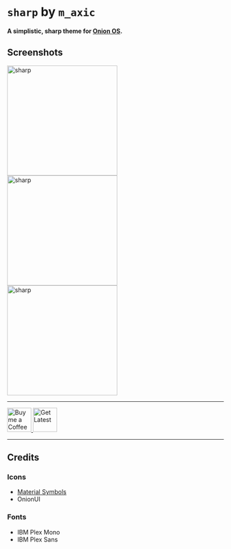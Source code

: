 # `sharp` by `m_axic`

**A simplistic, sharp theme for [Onion OS](https://github.com/OnionUI/Onion).**

## Screenshots

<div>
  <img src="https://raw.githubusercontent.com/m-axic/OnionUI-sharp-theme/main/sharp%20by%20m_axic/preview.png" width="256" alt="sharp">
  <img src="https://raw.githubusercontent.com/m-axic/OnionUI-sharp-theme/main/assets/preview-2.png" width="256" alt="sharp">
  <img src="https://raw.githubusercontent.com/m-axic/OnionUI-sharp-theme/main/assets/preview-settings.png" width="256" alt="sharp">
</div>

---

<a href="https://www.buymeacoffee.com/maxic">
  <picture>
    <source media="(prefers-color-scheme: dark)" srcset="https://raw.githubusercontent.com/m-axic/OnionUI-sharp-theme/main/assets/coffee-inverted.svg">
    <source media="(prefers-color-scheme: light)" srcset="https://raw.githubusercontent.com/m-axic/OnionUI-sharp-theme/main/assets/coffee.svg">
    <img alt="Buy me a Coffee" height="56" src="https://raw.githubusercontent.com/m-axic/OnionUI-sharp-theme/main/assets/coffee.svg">
  </picture>
</a>
<a href="https://github.com/m-axic/OnionUI-sharp-theme/releases">
  <picture>
    <source media="(prefers-color-scheme: dark)" srcset="https://raw.githubusercontent.com/m-axic/OnionUI-sharp-theme/main/assets/download-inverted.svg">
    <source media="(prefers-color-scheme: light)" srcset="https://raw.githubusercontent.com/m-axic/OnionUI-sharp-theme/main/assets/download.svg">
    <img alt="Get Latest" height="56" src="https://raw.githubusercontent.com/m-axic/OnionUI-sharp-theme/main/assets/download.svg">
  </picture>
</a>

---

## Credits

### Icons

- [Material Symbols](https://fonts.google.com/icons?icon.style=Sharp)
- OnionUI

### Fonts

- IBM Plex Mono
- IBM Plex Sans
